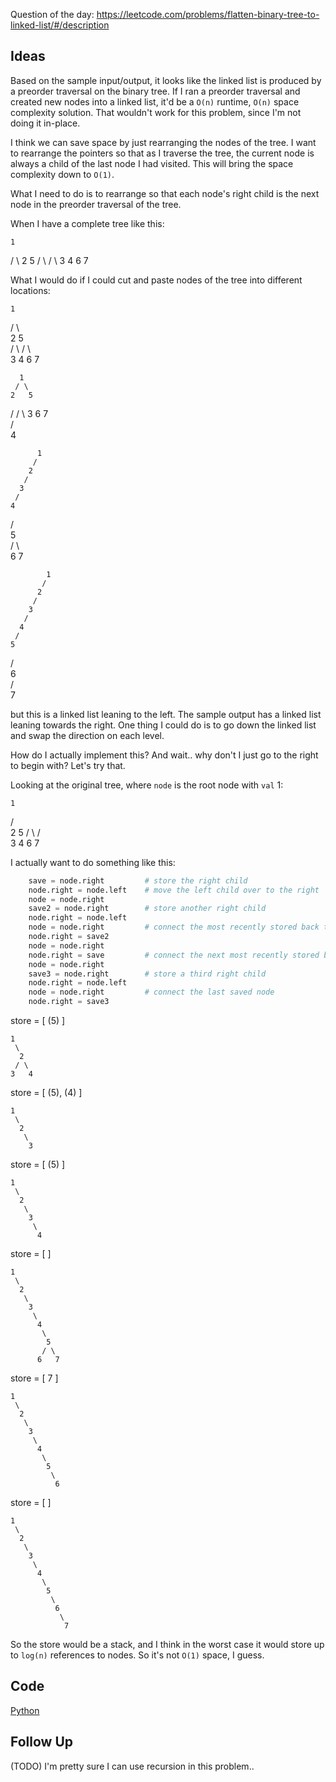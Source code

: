 Question of the day: https://leetcode.com/problems/flatten-binary-tree-to-linked-list/#/description

## Ideas ## 

Based on the sample input/output, it looks like the linked list is
produced by a preorder traversal on the binary tree. If I ran a
preorder traversal and created new nodes into a linked list, it'd be
a `O(n)` runtime, `O(n)` space complexity solution. That wouldn't 
work for this problem, since I'm not doing it in-place.

I think we can save space by just rearranging the nodes of the
tree. I want to rearrange the pointers so that as I traverse the
tree, the current node is always a child of the last node I had
visited. This will bring the space complexity down to `O(1)`.

What I need to do is to rearrange so that each node's right child
is the next node in the preorder traversal of the tree.

When I have a complete tree like this:

    1 
   / \ 
  2   5 
 / \ / \ 
3  4 6  7 

What I would do if I could cut and paste nodes of the tree into
different locations:
    

    1  
   / \     
  2   5  
 / \ / \  
3  4 6  7  

      1    
     / \    
    2   5  
   /   / \ 
  3    6  7  
 /  
4  

          1  
         /  
        2  
       /  
      3  
     /  
    4  
   /  
  5  
 / \  
6   7  


            1  
           /  
          2  
         /  
        3  
       /  
      4  
     /  
    5  
   /  
  6  
 /  
7  
  
but this is a linked list leaning to the left. The sample output
has a linked list leaning towards the right. One thing I could do is
to go down the linked list and swap the direction on each level.

How do I actually implement this? And wait.. why don't I just go
to the right to begin with? Let's try that.

Looking at the original tree, where `node` is the root node with `val` 1:

    1 
   / \
  2   5
 / \ / \
3  4 6  7

I actually want to do something like this:

```python
    save = node.right         # store the right child
    node.right = node.left    # move the left child over to the right
    node = node.right
    save2 = node.right        # store another right child
    node.right = node.left
    node = node.right         # connect the most recently stored back to the right
    node.right = save2
    node = node.right
    node.right = save         # connect the next most recently stored back to the right
    node = node.right
    save3 = node.right        # store a third right child
    node.right = node.left
    node = node.right         # connect the last saved node
    node.right = save3
```

store = [ (5) ]

    1 
     \
      2
     / \
    3   4

store = [ (5), (4) ]

    1 
     \
      2
       \
        3

store = [ (5) ]

    1 
     \
      2
       \
        3
         \
          4

store = [ ]

    1 
     \
      2
       \
        3
         \
          4
           \
            5
           / \
          6   7

store = [ 7 ]

    1 
     \
      2
       \
        3
         \
          4
           \
            5
             \
              6

store = [ ]

    1 
     \
      2
       \
        3
         \
          4
           \
            5
             \
              6
               \
                7

So the store would be a stack, and I think in the worst case
it would store up to `log(n)` references to nodes. So it's not
`O(1)` space, I guess.

## Code ##

[Python](./flatten.py)

## Follow Up ## 

(TODO) I'm pretty sure I can use recursion in this problem..
